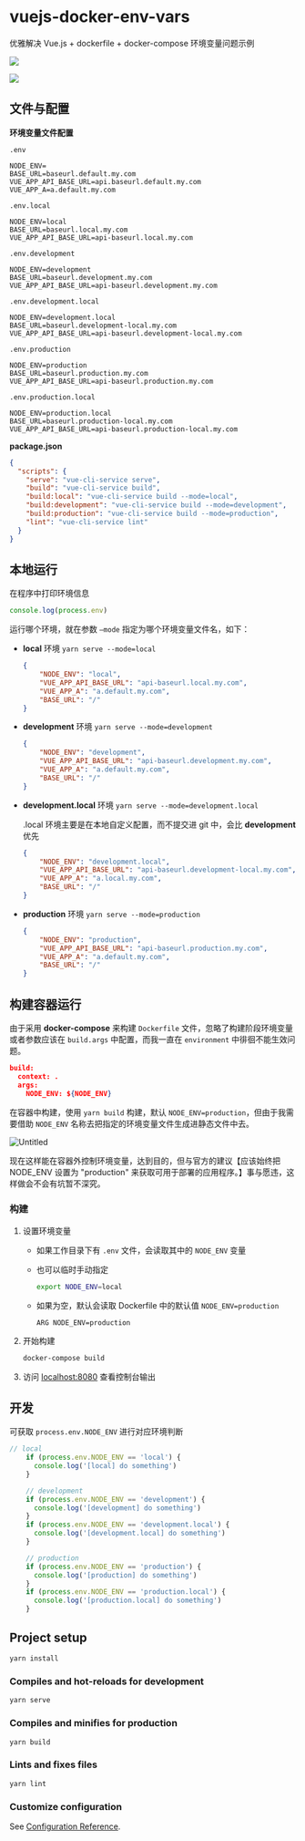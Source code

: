 # vuejs-docker-env-vars

优雅解决 Vue.js + dockerfile + docker-compose 环境变量问题示例

![](./images/image1.jpg)

![](./images/image2.jpg)

## 文件与配置

**环境变量文件配置**

`.env`

```
NODE_ENV=
BASE_URL=baseurl.default.my.com
VUE_APP_API_BASE_URL=api.baseurl.default.my.com
VUE_APP_A=a.default.my.com
```

`.env.local`

```
NODE_ENV=local
BASE_URL=baseurl.local.my.com
VUE_APP_API_BASE_URL=api-baseurl.local.my.com
```

`.env.development`

```
NODE_ENV=development
BASE_URL=baseurl.development.my.com
VUE_APP_API_BASE_URL=api-baseurl.development.my.com
```

`.env.development.local`

```
NODE_ENV=development.local
BASE_URL=baseurl.development-local.my.com
VUE_APP_API_BASE_URL=api-baseurl.development-local.my.com
```

`.env.production`

```
NODE_ENV=production
BASE_URL=baseurl.production.my.com
VUE_APP_API_BASE_URL=api-baseurl.production.my.com
```

`.env.production.local`

```
NODE_ENV=production.local
BASE_URL=baseurl.production-local.my.com
VUE_APP_API_BASE_URL=api-baseurl.production-local.my.com
```

**package.json**

```json
{
  "scripts": {
    "serve": "vue-cli-service serve",
    "build": "vue-cli-service build",
    "build:local": "vue-cli-service build --mode=local",
    "build:development": "vue-cli-service build --mode=development",
    "build:production": "vue-cli-service build --mode=production",
    "lint": "vue-cli-service lint"
  }
}
```

## 本地运行

在程序中打印环境信息

```jsx
console.log(process.env)
```

运行哪个环境，就在参数 `—mode` 指定为哪个环境变量文件名，如下：

- **local** 环境 `yarn serve --mode=local`

  ```json
  {
      "NODE_ENV": "local",
      "VUE_APP_API_BASE_URL": "api-baseurl.local.my.com",
      "VUE_APP_A": "a.default.my.com",
      "BASE_URL": "/"
  }
  ```

- **development** 环境 `yarn serve --mode=development`

  ```json
  {
      "NODE_ENV": "development",
      "VUE_APP_API_BASE_URL": "api-baseurl.development.my.com",
      "VUE_APP_A": "a.default.my.com",
      "BASE_URL": "/"
  }
  ```

- **development.local** 环境 `yarn serve --mode=development.local`

  .local 环境主要是在本地自定义配置，而不提交进 git 中，会比 **development** 优先

  ```json
  {
      "NODE_ENV": "development.local",
      "VUE_APP_API_BASE_URL": "api-baseurl.development-local.my.com",
      "VUE_APP_A": "a.local.my.com",
      "BASE_URL": "/"
  }
  ```

- **production** 环境 `yarn serve --mode=production`

  ```json
  {
      "NODE_ENV": "production",
      "VUE_APP_API_BASE_URL": "api-baseurl.production.my.com",
      "VUE_APP_A": "a.default.my.com",
      "BASE_URL": "/"
  }
  ```

## 构建容器运行

由于采用 **docker-compose** 来构建 `Dockerfile` 文件，忽略了构建阶段环境变量或者参数应该在 `build.args` 中配置，而我一直在 `environment` 中徘徊不能生效问题。

```json
build:
  context: .
  args:
    NODE_ENV: ${NODE_ENV}
```

在容器中构建，使用 `yarn build` 构建，默认 `NODE_ENV=production`，但由于我需要借助 `NODE_ENV` 名称去把指定的环境变量文件生成进静态文件中去。

![Untitled](./images/Untitled.png)

现在这样能在容器外控制环境变量，达到目的，但与官方的建议【应该始终把 NODE_ENV 设置为 "production" 来获取可用于部署的应用程序。】事与愿违，这样做会不会有坑暂不深究。

### 构建

1. 设置环境变量

   - 如果工作目录下有 `.env` 文件，会读取其中的 `NODE_ENV` 变量

   - 也可以临时手动指定

     ```bash
     export NODE_ENV=local
     ```

   - 如果为空，默认会读取 Dockerfile 中的默认值 `NODE_ENV=production`

     ```docker
     ARG NODE_ENV=production
     ```

2. 开始构建

   ```bash
   docker-compose build
   ```

3. 访问 [localhost:8080](http://localhost:8080) 查看控制台输出

## 开发

可获取 `process.env.NODE_ENV` 进行对应环境判断

```jsx
// local
    if (process.env.NODE_ENV == 'local') {
      console.log('[local] do something')
    }

    // development
    if (process.env.NODE_ENV == 'development') {
      console.log('[development] do something')
    }
    if (process.env.NODE_ENV == 'development.local') {
      console.log('[development.local] do something')
    }

    // production
    if (process.env.NODE_ENV == 'production') {
      console.log('[production] do something')
    }
    if (process.env.NODE_ENV == 'production.local') {
      console.log('[production.local] do something')
    }
```



## Project setup
```
yarn install
```

### Compiles and hot-reloads for development
```
yarn serve
```

### Compiles and minifies for production
```
yarn build
```

### Lints and fixes files
```
yarn lint
```

### Customize configuration
See [Configuration Reference](https://cli.vuejs.org/config/).
